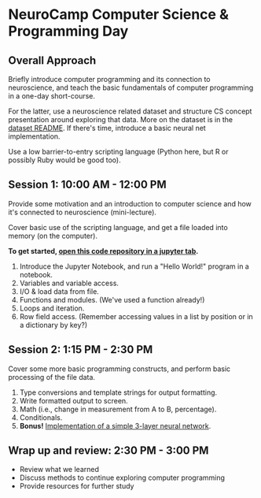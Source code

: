 # NeuroCamp Computer Science & Programming Day

## Overall Approach

Briefly introduce computer programming and its connection to neuroscience, and teach the basic fundamentals of computer programming in a one-day short-course.

For the latter, use a neuroscience related dataset and structure CS concept presentation around exploring that data. More on the dataset is in the [dataset README](/data/README.md). If there's time, introduce a basic neural net implementation.

Use a low barrier-to-entry scripting language (Python here, but R or possibly Ruby would be good too).

## Session 1: 10:00 AM - 12:00 PM

Provide some motivation and an introduction to computer science and how it's connected to neuroscience (mini-lecture).

Cover basic use of the scripting language, and get a file loaded into memory (on the computer).

**To get started, [open this code repository in a jupyter tab](https://mybinder.org/v2/gh/loyno-mathcs/neurocamp_programming/use-notebooks?filepath=index.ipynb).**

1. Introduce the Jupyter Notebook, and run a "Hello World!" program in a notebook.
2. Variables and variable access.
3. I/O & load data from file.
4. Functions and modules. (We've used a function already!)
5. Loops and iteration.
6. Row field access. (Remember accessing values in a list by position or in a dictionary by key?)

## Session 2: 1:15 PM - 2:30 PM

Cover some more basic programming constructs, and perform basic processing of the file data.

1. Type conversions and template strings for output formatting.
2. Write formatted output to screen.
3. Math (i.e., change in measurement from A to B, percentage).
4. Conditionals.
5. **Bonus!** [Implementation of a simple 3-layer neural network](https://mybinder.org/v2/gh/loyno-mathcs/neurocamp_programming/use-notebooks?filepath=NeuralNetwork.ipynb).

## Wrap up and review: 2:30 PM - 3:00 PM

* Review what we learned
* Discuss methods to continue exploring computer programming
* Provide resources for further study
